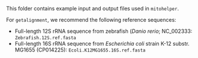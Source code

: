This folder contains example input and output files used in `mitohelper`.

For `getalignment`, we recommend the following reference sequences:
- Full-length 12S rRNA sequence from zebrafish (<i>Danio rerio</i>; NC_002333: `Zebrafish.12S.ref.fasta`
- Full-length 16S rRNA sequence from <i>Escherichia coli</i> strain K-12 substr. MG1655 (CP014225): `Ecoli.K12MG1655.16S.ref.fasta`
